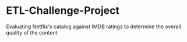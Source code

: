 # ETL-Challenge-Project
Evaluating Netflix's catalog against IMDB ratings to determine the overall quality of the content
